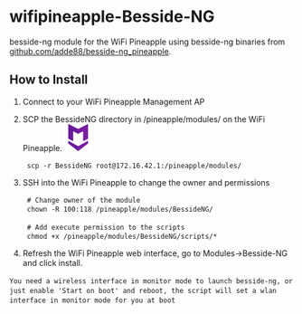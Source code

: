 # wifipineapple-Besside-NG

besside-ng module for the WiFi Pineapple using besside-ng binaries from [github.com/adde88/besside-ng_pineapple](https://github.com/adde88/besside-ng_pineapple).

## How to Install

1) Connect to your WiFi Pineapple Management AP
2) SCP the BessideNG directory in /pineapple/modules/ on the WiFi Pineapple. 
![SCP](https://github.com/adam-p/markdown-here/raw/master/src/common/images/icon48.png "Logo Title Text 1")

        scp -r BessideNG root@172.16.42.1:/pineapple/modules/
    
3) SSH into the WiFi Pineapple to change the owner and permissions

        # Change owner of the module
        chown -R 100:118 /pineapple/modules/BessideNG/

        # Add execute permission to the scripts
        chmod +x /pineapple/modules/BessideNG/scripts/*

4) Refresh the WiFi Pineapple web interface, go to Modules->Besside-NG and click install.

`You need a wireless interface in monitor mode to launch besside-ng, or just enable 'Start on boot' and reboot, the script will set a wlan interface in monitor mode for you at boot`
